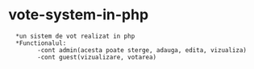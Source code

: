# vote-system-in-php
      *un sistem de vot realizat in php
      *Functionalul:
            -cont admin(acesta poate sterge, adauga, edita, vizualiza)
            -cont guest(vizualizare, votarea)
